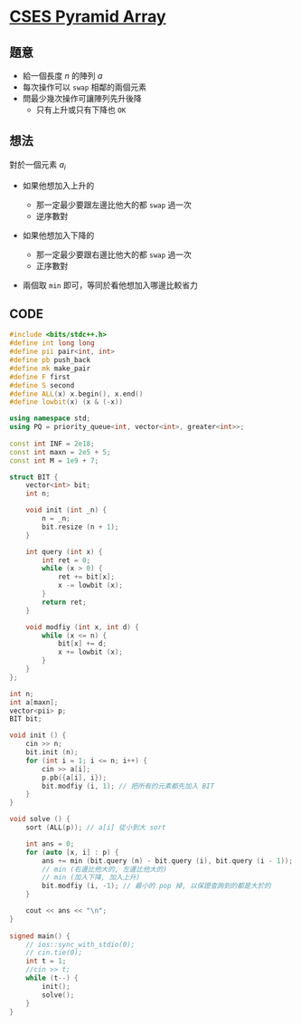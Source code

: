 # [CSES Pyramid Array](https://cses.fi/problemset/task/1747/)

## 題意

- 給一個長度 $n$ 的陣列 $a$
- 每次操作可以 $\texttt{swap}$ 相鄰的兩個元素
- 問最少幾次操作可讓陣列先升後降
  - 只有上升或只有下降也 $\texttt{OK}$


## 想法

對於一個元素 $a_i$ 

 - 如果他想加入上升的
   - 那一定最少要跟左邊比他大的都 $\texttt{swap}$ 過一次
   - 逆序數對


 - 如果他想加入下降的
   - 那一定最少要跟右邊比他大的都 $\texttt{swap}$ 過一次
   - 正序數對
 - 兩個取 $\texttt{min}$ 即可，等同於看他想加入哪邊比較省力

## CODE

```cpp
#include <bits/stdc++.h>
#define int long long
#define pii pair<int, int>
#define pb push_back
#define mk make_pair
#define F first
#define S second
#define ALL(x) x.begin(), x.end()
#define lowbit(x) (x & (-x))

using namespace std;
using PQ = priority_queue<int, vector<int>, greater<int>>;
 
const int INF = 2e18;
const int maxn = 2e5 + 5;
const int M = 1e9 + 7;

struct BIT {
    vector<int> bit;
    int n;

    void init (int _n) {
        n = _n;
        bit.resize (n + 1);
    }

    int query (int x) {
        int ret = 0;
        while (x > 0) {
            ret += bit[x];
            x -= lowbit (x);
        }
        return ret;
    }

    void modfiy (int x, int d) {
        while (x <= n) {
            bit[x] += d;
            x += lowbit (x);
        }
    }
};

int n;
int a[maxn];
vector<pii> p;
BIT bit;

void init () {
    cin >> n;
    bit.init (n);
    for (int i = 1; i <= n; i++) {
        cin >> a[i];
        p.pb({a[i], i});
        bit.modfiy (i, 1); // 把所有的元素都先加入 BIT
    }
}

void solve () {
    sort (ALL(p)); // a[i] 從小到大 sort

    int ans = 0;
    for (auto [x, i] : p) {
        ans += min (bit.query (n) - bit.query (i), bit.query (i - 1));
        // min (右邊比他大的, 左邊比他大的)
        // min (加入下降, 加入上升)
        bit.modfiy (i, -1); // 最小的 pop 掉, 以保證查詢到的都是大於的
    }

    cout << ans << "\n";
} 
 
signed main() {
    // ios::sync_with_stdio(0);
    // cin.tie(0);
    int t = 1;
    //cin >> t;
    while (t--) {
        init();
        solve();
    }
} 
```

